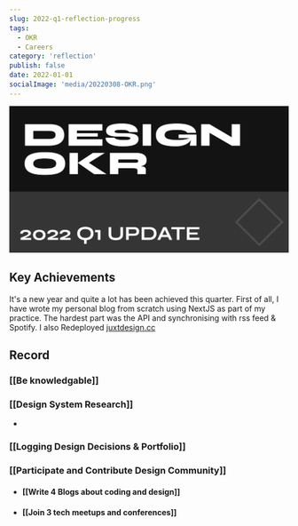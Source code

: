 ```yaml
---
slug: 2022-q1-reflection-progress
tags:
  - OKR
  - Careers
category: 'reflection'
publish: false
date: 2022-01-01
socialImage: 'media/20220308-OKR.png'
---
```

![](media/20220308-OKR.png)



## Key Achievements
It's a new year and quite a lot has been achieved this quarter. First of all, I have wrote my personal blog from scratch using NextJS as part of my practice. The hardest part was the API and synchronising with rss feed & Spotify. I also  Redeployed [juxtdesign.cc](https://juxtdesign.cc)


## Record

### [[Be knowledgable]]

### [[Design System Research]]
-

### [[Logging Design Decisions & Portfolio]]

### [[Participate and Contribute Design Community]]

- #### [[Write 4 Blogs about coding and design]]
- #### [[Join 3 tech meetups and conferences]]

